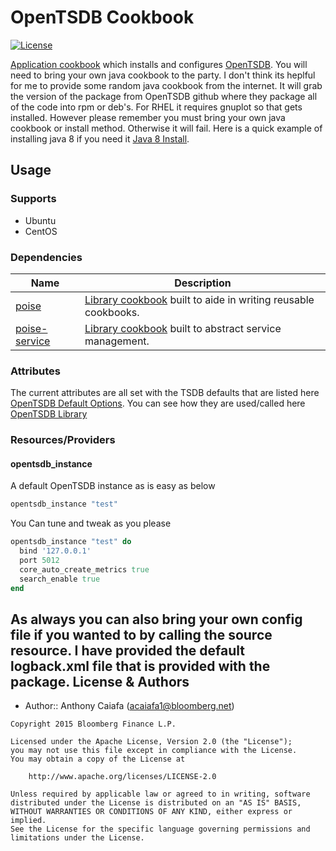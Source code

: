# OpenTSDB Cookbook
[![License](https://img.shields.io/badge/license-Apache_2-blue.svg)](https://www.apache.org/licenses/LICENSE-2.0)

[Application cookbook][0] which installs and configures [OpenTSDB][1]. You will need to bring your own java cookbook to the party. I don't think its heplful for me to provide some random java cookbook from the internet. It will grab the version of the package from OpenTSDB github where they package all of the code into rpm or deb's. For RHEL it requires gnuplot so that gets installed. However please remember you must bring your own java cookbook or install method. Otherwise it will fail. Here is a quick example of installing java 8 if you need it [Java 8 Install][7].

## Usage
### Supports
- Ubuntu
- CentOS

### Dependencies
| Name | Description |
|------|-------------|
| [poise][4] | [Library cookbook][6] built to aide in writing reusable cookbooks. |
| [poise-service][5] | [Library cookbook][6] built to abstract service management. |

### Attributes
The current attributes are all set with the TSDB defaults that are listed here [OpenTSDB Default Options][2]. You can see how they are used/called here [OpenTSDB Library][3]

### Resources/Providers

#### opentsdb_instance
A default OpenTSDB instance as is easy as below

```ruby
opentsdb_instance "test"
```

You Can tune and tweak as you please
```ruby
opentsdb_instance "test" do
  bind '127.0.0.1'
  port 5012
  core_auto_create_metrics true
  search_enable true
end
```

As always you can also bring your own config file if you wanted to by calling the source resource. I have provided the default logback.xml file that is provided with the package.
License & Authors
-----------------
- Author:: Anthony Caiafa (<acaiafa1@bloomberg.net>)

```text
Copyright 2015 Bloomberg Finance L.P.

Licensed under the Apache License, Version 2.0 (the "License");
you may not use this file except in compliance with the License.
You may obtain a copy of the License at

    http://www.apache.org/licenses/LICENSE-2.0

Unless required by applicable law or agreed to in writing, software
distributed under the License is distributed on an "AS IS" BASIS,
WITHOUT WARRANTIES OR CONDITIONS OF ANY KIND, either express or implied.
See the License for the specific language governing permissions and
limitations under the License.
```

[0]: http://blog.vialstudios.com/the-environment-cookbook-pattern#theapplicationcookbook
[1]: http://opentsdb.net/
[2]: http://opentsdb.net/docs/build/html/user_guide/configuration.html
[3]: libraries/opentsdb_instance.rb
[4]: https://github.com/poise/poise
[5]: https://github.com/poise/poise-service
[6]: http://blog.vialstudios.com/the-environment-cookbook-pattern#thelibrarycookbook
[7]: https://github.com/johnbellone/java-service-cookbook/blob/master/recipes/default.rb
